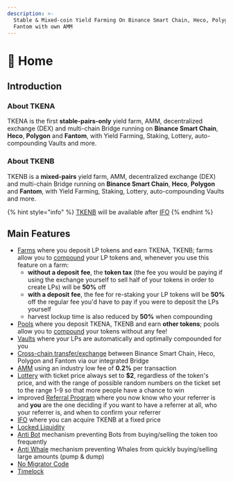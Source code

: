 ```yaml
---
description: >-
  Stable & Mixed-coin Yield Farming On Binance Smart Chain, Heco, Polygon and
  Fantom with own AMM
---
```


# 🏫 Home

## Introduction <a id="introduction"></a>

### About TKENA <a id="about-pantherswap"></a>

TKENA is the first **stable-pairs-only** yield farm, AMM, decentralized exchange \(DEX\) and multi-chain Bridge running on **Binance Smart Chain**, **Heco**, **Polygon** and **Fantom**, with Yield Farming, Staking, Lottery, auto-compounding Vaults and more.

### About TKENB <a id="main-features"></a>

TKENB is a **mixed-pairs** yield farm, AMM, decentralized exchange \(DEX\) and multi-chain Bridge running on **Binance Smart Chain**, **Heco**, **Polygon** and **Fantom**, with Yield Farming, Staking, Lottery, auto-compounding Vaults and more.

{% hint style="info" %}
[TKENB](tokenomics/tkenb.md) will be available after [IFO](features/tkenb-ifo.md)
{% endhint %}

## **Main Features** <a id="main-features"></a>

* [Farms](features/farms-pools-compound.md) where you deposit LP tokens and earn TKENA, TKENB; farms allow you to [compound](features/farms-pools-compound.md) your LP tokens and, whenever you use this feature on a farm:
  * **without a deposit** **fee**, the **token tax** \(the fee you would be paying if using the exchange yourself to sell half of your tokens in order to create LPs\) will be **50%** off
  * **with a deposit** **fee**, the fee for re-staking your LP tokens will be **50%** off the regular fee you'd have to pay if you were to deposit the LPs yourself
  * harvest lockup time is also reduced by **50%** when compounding
* [Pools](features/token-pools.md) where you deposit TKENA, TKENB and earn **other tokens**; pools allow you to [compound](features/farms-pools-compound.md) your tokens without any fee!
* [Vaults](features/vaults-auto-compound.md) where your LPs are automatically and optimally compounded for you
* [Cross-chain transfer/exchange](features/token-bridge.md) between Binance Smart Chain, Heco, Polygon and Fantom via our integrated Bridge
* [AMM](features/amm.md) using an industry low fee of **0.2%** per transaction
* [Lottery](features/lottery.md) with ticket price always set to **$2**, regardless of the token's price, and with the range of possible random numbers on the ticket set to the range 1-9 so that more people have a chance to win
* improved [Referral Program](features/referral-program.md) where you now know who your referrer is and **you** are the one deciding if you want to have a referrer at all, who your referrer is, and when to confirm your referrer
* [IFO](features/tkenb-ifo.md) where you can acquire TKENB at a fixed price
* [Locked Liquidity](features/locked-liquidity.md)
* [Anti Bot](features/anti-bot.md) mechanism preventing Bots from buying/selling the token too frequently
* [Anti Whale](features/anti-whale.md) mechanism preventing Whales from quickly buying/selling large amounts \(pump & dump\)
* [No Migrator Code](security/no-migrator-code.md)
* [Timelock](security/timelock.md)

